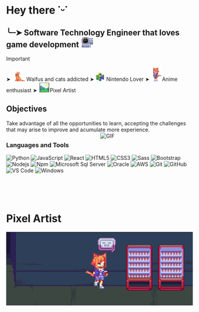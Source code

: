 # Hey there ˙ᵕ˙

## ╰┈➤ Software Technology Engineer that loves game development <img src="no3.png" width="35"/> 

> [!IMPORTANT]
>  ➤  <img src="no5.png" width="35"/> Waifus and cats addicted 
>  ➤  <img src="no4.png" width="25"/> Nintendo Lover 
>  ➤  <img  src="no2.png" width="30"/>Anime enthusiast
>  ➤ <img  src="no6.png" width="30"/>Pixel Artist 

## Objectives
Take advantage of all the opportunities to learn, accepting the challenges that may arise to improve and acumulate more experience.
<img align="right" alt="GIF" src="https://dkrn4sk0rn31v.cloudfront.net/2018/05/29070459/pixelart-octocat.gif" width="250"/>
<br />

### Languages and Tools 


![Python](http://img.shields.io/badge/-%7C%20Python-3776AB?style=flat-square&logo=python&logoColor=ffffff)
![JavaScript](https://img.shields.io/badge/-%7C%20JavaScript-FF9900?style=flat-square&logo=javascript&logoColor=ffffff)
![React](https://img.shields.io/badge/-%7C%20React-00ccff?style=flat-square&logo=react&logoColor=ffffff)
![HTML5](https://img.shields.io/badge/-%7C%20HTML5-%23E44D27?style=flat-square&logo=react&logoColor=ffffff)
![CSS3](https://img.shields.io/badge/-%7C%20CSS3-%231572B6?style=flat-square&logo=css3)
![Sass](https://img.shields.io/badge/-%7C%20Sass-%23CC6699?style=flat-square&logo=sass&logoColor=ffffff)
![Bootstrap](https://img.shields.io/badge/-%7C%20Bootstrap-563D7C?style=flat-square&logo=Bootstrap&logoColor=ffffff)
![Nodejs](https://img.shields.io/badge/-%7C%20Nodejs-339933?style=flat-square&logo=Node.js&logoColor=ffffff)
![Npm](https://img.shields.io/badge/-%7C%20npm-CB3837?style=flat-square&logo=npm)
![Microsoft Sql Server](https://img.shields.io/badge/-%7C%20Sql%20Server-CC2927?style=flat-square&logo=microsoft-sql-server&logoColor=ffffff)
![Oracle](https://img.shields.io/badge/-%7C%20Oracle%20DB-CC2927?style=flat-square&logo=oracle&logoColor=ffffff)
![AWS](https://img.shields.io/badge/-%7C%20AWS-FF9900?style=flat-square&logo=amazonaws&logoColor=ffffff)
![Git](https://img.shields.io/badge/-%7C%20Git-%23F05032?style=flat-square&logo=git&logoColor=%23ffffff)
![GitHub](https://img.shields.io/badge/-%7C%20GitHub-181717?style=flat-square&logo=github)
![VS Code](http://img.shields.io/badge/-%7C%20VS%20Code-007ACC?style=flat-square&logo=visual-studio-code&logoColor=ffffff)
![Windows](http://img.shields.io/badge/-%7C%20Windows-0078D6?style=flat-square&logo=windows&logoColor=ffffff)

<br/><br/><br/>

# Pixel Artist
<img align="right" src="twh3.png" width="1000"/>

